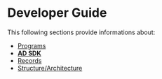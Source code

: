 # Developer Guide

This following sections provide informations about:

* [Programs](programs.md)
* [**AD SDK**](ad-sdk.md)
* [Records](records.md)
* [Structure/Architecture](structure-architecture.md)

